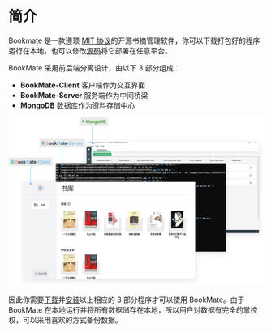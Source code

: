 # 简介

Bookmate 是一款遵顼 [MIT 协议](https://github.com/Benbinbin/BookMate/blob/main/LICENSE)的开源书摘管理软件，你可以下载打包好的程序运行在本地，也可以修改[源码](https://github.com/Benbinbin/BookMate)将它部署在任意平台。

BookMate 采用前后端分离设计，由以下 3 部分组成：

* **BookMate-Client** 客户端作为交互界面
* **BookMate-Server** 服务端作为中间桥梁
* **MongoDB** 数据库作为资料存储中心

![BookMate Components](../assets/images/screenshots/BookMate-Client-Server-MongoDB.png)

因此你需要[下载](https://benbinbin.github.io/BookMate/#download)并[安装](./install.md#安装程序)以上相应的 3 部分程序才可以使用 BookMate。由于 BookMate 在本地运行并将所有数据储存在本地，所以用户对数据有完全的掌控权，可以采用喜欢的方式备份数据。